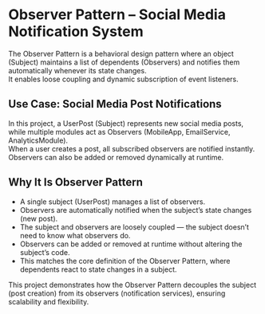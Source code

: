# Observer Pattern – Social Media Notification System

The Observer Pattern is a behavioral design pattern where an object (Subject) maintains a list of dependents (Observers) and notifies them automatically whenever its state changes.  
It enables loose coupling and dynamic subscription of event listeners.

## Use Case: Social Media Post Notifications
In this project, a UserPost (Subject) represents new social media posts, while multiple modules act as Observers (MobileApp, EmailService, AnalyticsModule).  
When a user creates a post, all subscribed observers are notified instantly. Observers can also be added or removed dynamically at runtime.


## Why It Is Observer Pattern
- A single subject (UserPost) manages a list of observers.  
- Observers are automatically notified when the subject’s state changes (new post).  
- The subject and observers are loosely coupled — the subject doesn’t need to know what observers do.  
- Observers can be added or removed at runtime without altering the subject’s code.  
- This matches the core definition of the Observer Pattern, where dependents react to state changes in a subject.  

This project demonstrates how the Observer Pattern decouples the subject (post creation) from its observers (notification services), ensuring scalability and flexibility.
